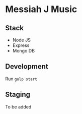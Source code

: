 # Messiah J Music

## Stack
- Node JS
- Express
- Mongo DB

## Development
Run `gulp start`

## Staging
To be added 